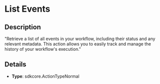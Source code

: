 
# List Events

## Description

"Retrieve a list of all events in your workflow, including their status and any relevant metadata. This action allows you to easily track and manage the history of your workflow's execution."

## Details

- **Type**: sdkcore.ActionTypeNormal
